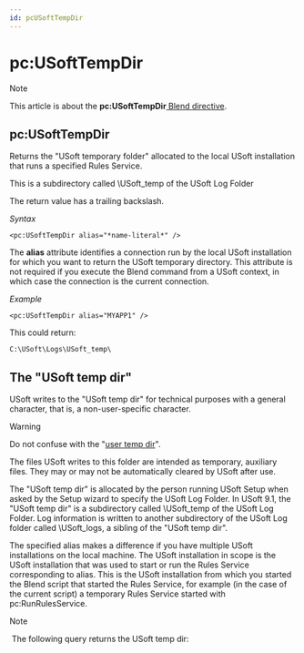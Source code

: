 ```yaml
---
id: pcUSoftTempDir
---
```


# pc:USoftTempDir



> [!NOTE]
> This article is about the **pc:USoftTempDir**[ Blend directive](/docs/Repositories/Blend%20directives).

## **pc:USoftTempDir**

Returns the "USoft temporary folder" allocated to the local USoft installation that runs a specified Rules Service.

This is a subdirectory called \\USoft_temp of the USoft Log Folder

The return value has a trailing backslash.

*Syntax*

```
<pc:USoftTempDir alias="*name-literal*" />
```

The **alias** attribute identifies a connection run by the local USoft installation for which you want to return the USoft temporary directory. This attribute is not required if you execute the Blend command from a USoft context, in which case the connection is the current connection.

*Example*

```language-xml
<pc:USoftTempDir alias="MYAPP1" />
```

This could return:

```
C:\USoft\Logs\USoft_temp\
```

## The "USoft temp dir"

USoft writes to the "USoft temp dir" for technical purposes with a general character, that is, a non-user-specific character.

> [!WARNING]
> Do not confuse with the "[user temp dir](/docs/Repositories/Blend%20directives/pcUserTempDir.md)".

The files USoft writes to this folder are intended as temporary, auxiliary files. They may or may not be automatically cleared by USoft after use.

The "USoft temp dir" is allocated by the person running USoft Setup when asked by the Setup wizard to specify the USoft Log Folder. In USoft 9.1, the "USoft temp dir" is a subdirectory called \\USoft_temp of the USoft Log Folder. Log information is written to another subdirectory of the USoft Log folder called \\USoft_logs, a sibling of the "USoft temp dir".

The specified alias makes a difference if you have multiple USoft installations on the local machine. The USoft installation in scope is the USoft installation that was used to start or run the Rules Service corresponding to alias. This is the USoft installation from which you started the Blend script that started the Rules Service, for example (in the case of the current script) a temporary Rules Service started with pc:RunRulesService.

> [!NOTE]
>  The following query returns the USoft temp dir: